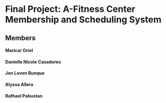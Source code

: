 # Final Project: A-Fitness Center Membership and Scheduling System

## Members

#### Maricar Oriel
#### Danielle Nicole Casadores
#### Jon Loven Bunque
#### Alyssa Allera
#### Rafhael Pabustan
